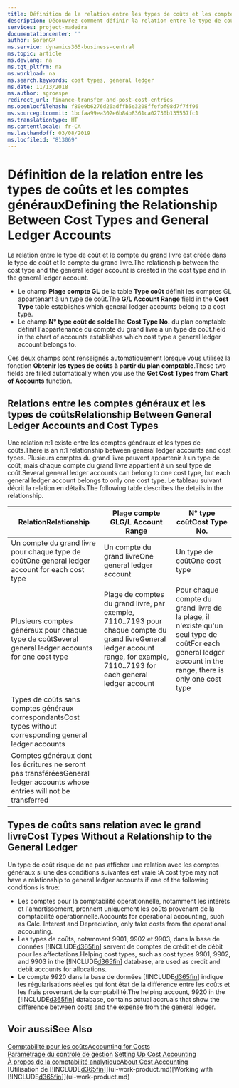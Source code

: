 ```yaml
---
title: Définition de la relation entre les types de coûts et les comptes du grand livre | Microsoft Docs
description: Découvrez comment définir la relation entre le type de coût et le compte GL.
services: project-madeira
documentationcenter: ''
author: SorenGP
ms.service: dynamics365-business-central
ms.topic: article
ms.devlang: na
ms.tgt_pltfrm: na
ms.workload: na
ms.search.keywords: cost types, general ledger
ms.date: 11/13/2018
ms.author: sgroespe
redirect_url: finance-transfer-and-post-cost-entries
ms.openlocfilehash: f80e9b6276d26adffb5e3208ffefbf98d7f7ff96
ms.sourcegitcommit: 1bcfaa99ea302e6b84b8361ca02730b135557fc1
ms.translationtype: HT
ms.contentlocale: fr-CA
ms.lasthandoff: 03/08/2019
ms.locfileid: "813069"
---
```

# <a name="defining-the-relationship-between-cost-types-and-general-ledger-accounts"></a><span data-ttu-id="507d0-103">Définition de la relation entre les types de coûts et les comptes généraux</span><span class="sxs-lookup"><span data-stu-id="507d0-103">Defining the Relationship Between Cost Types and General Ledger Accounts</span></span>
<span data-ttu-id="507d0-104">La relation entre le type de coût et le compte du grand livre est créée dans le type de coût et le compte du grand livre.</span><span class="sxs-lookup"><span data-stu-id="507d0-104">The relationship between the cost type and the general ledger account is created in the cost type and in the general ledger account.</span></span>  

* <span data-ttu-id="507d0-105">Le champ **Plage compte GL** de la table **Type coût** définit les comptes GL appartenant à un type de coût.</span><span class="sxs-lookup"><span data-stu-id="507d0-105">The **G/L Account Range** field in the **Cost Type** table establishes which general ledger accounts belong to a cost type.</span></span>  
* <span data-ttu-id="507d0-106">Le champ **N° type coût de solde**</span><span class="sxs-lookup"><span data-stu-id="507d0-106">The **Cost Type No.**</span></span> <span data-ttu-id="507d0-107">du plan comptable définit l'appartenance du compte du grand livre à un type de coût.</span><span class="sxs-lookup"><span data-stu-id="507d0-107">field in the chart of accounts establishes which cost type a general ledger account belongs to.</span></span>  

<span data-ttu-id="507d0-108">Ces deux champs sont renseignés automatiquement lorsque vous utilisez la fonction **Obtenir les types de coûts à partir du plan comptable**.</span><span class="sxs-lookup"><span data-stu-id="507d0-108">These two fields are filled automatically when you use the **Get Cost Types from Chart of Accounts** function.</span></span>  

## <a name="relationship-between-general-ledger-accounts-and-cost-types"></a><span data-ttu-id="507d0-109">Relations entre les comptes généraux et les types de coûts</span><span class="sxs-lookup"><span data-stu-id="507d0-109">Relationship Between General Ledger Accounts and Cost Types</span></span>  
<span data-ttu-id="507d0-110">Une relation n:1 existe entre les comptes généraux et les types de coûts.</span><span class="sxs-lookup"><span data-stu-id="507d0-110">There is an n:1 relationship between general ledger accounts and cost types.</span></span> <span data-ttu-id="507d0-111">Plusieurs comptes du grand livre peuvent appartenir à un type de coût, mais chaque compte du grand livre appartient à un seul type de coût.</span><span class="sxs-lookup"><span data-stu-id="507d0-111">Several general ledger accounts can belong to one cost type, but each general ledger account belongs to only one cost type.</span></span> <span data-ttu-id="507d0-112">Le tableau suivant décrit la relation en détails.</span><span class="sxs-lookup"><span data-stu-id="507d0-112">The following table describes the details in the relationship.</span></span>  

|<span data-ttu-id="507d0-113">Relation</span><span class="sxs-lookup"><span data-stu-id="507d0-113">Relationship</span></span>|<span data-ttu-id="507d0-114">**Plage compte GL**</span><span class="sxs-lookup"><span data-stu-id="507d0-114">**G/L Account Range**</span></span>|<span data-ttu-id="507d0-115">**N° type coût**</span><span class="sxs-lookup"><span data-stu-id="507d0-115">**Cost Type No.**</span></span>|  
|------------------|------------------------------------------------|-------------------------------------------|  
|<span data-ttu-id="507d0-116">Un compte du grand livre pour chaque type de coût</span><span class="sxs-lookup"><span data-stu-id="507d0-116">One general ledger account for each cost type</span></span>|<span data-ttu-id="507d0-117">Un compte du grand livre</span><span class="sxs-lookup"><span data-stu-id="507d0-117">One general ledger account</span></span>|<span data-ttu-id="507d0-118">Un type de coût</span><span class="sxs-lookup"><span data-stu-id="507d0-118">One cost type</span></span>|  
|<span data-ttu-id="507d0-119">Plusieurs comptes généraux pour chaque type de coût</span><span class="sxs-lookup"><span data-stu-id="507d0-119">Several general ledger accounts for one cost type</span></span>|<span data-ttu-id="507d0-120">Plage de comptes du grand livre, par exemple, 7110..7193 pour chaque compte du grand livre</span><span class="sxs-lookup"><span data-stu-id="507d0-120">General ledger account range, for example, 7110..7193 for each general ledger account</span></span>|<span data-ttu-id="507d0-121">Pour chaque compte du grand livre de la plage, il n'existe qu'un seul type de coût</span><span class="sxs-lookup"><span data-stu-id="507d0-121">For each general ledger account in the range, there is only one cost type</span></span>|  
|<span data-ttu-id="507d0-122">Types de coûts sans comptes généraux correspondants</span><span class="sxs-lookup"><span data-stu-id="507d0-122">Cost types without corresponding general ledger accounts</span></span>|<Empty>||  
|<span data-ttu-id="507d0-123">Comptes généraux dont les écritures ne seront pas transférées</span><span class="sxs-lookup"><span data-stu-id="507d0-123">General ledger accounts whose entries will not be transferred</span></span>||<Empty>|  

## <a name="cost-types-without-a-relationship-to-the-general-ledger"></a><span data-ttu-id="507d0-124">Types de coûts sans relation avec le grand livre</span><span class="sxs-lookup"><span data-stu-id="507d0-124">Cost Types Without a Relationship to the General Ledger</span></span>  
<span data-ttu-id="507d0-125">Un type de coût risque de ne pas afficher une relation avec les comptes généraux si une des conditions suivantes est vraie :</span><span class="sxs-lookup"><span data-stu-id="507d0-125">A cost type may not have a relationship to general ledger accounts if one of the following conditions is true:</span></span>  

* <span data-ttu-id="507d0-126">Les comptes pour la comptabilité opérationnelle, notamment les intérêts et l'amortissement, prennent uniquement les coûts provenant de la comptabilité opérationnelle.</span><span class="sxs-lookup"><span data-stu-id="507d0-126">Accounts for operational accounting, such as Calc. Interest and Depreciation, only take costs from the operational accounting.</span></span>  
* <span data-ttu-id="507d0-127">Les types de coûts, notamment 9901, 9902 et 9903, dans la base de données [!INCLUDE[d365fin](includes/d365fin_md.md)] servent de comptes de crédit et de débit pour les affectations.</span><span class="sxs-lookup"><span data-stu-id="507d0-127">Helping cost types, such as cost types 9901, 9902, and 9903 in the [!INCLUDE[d365fin](includes/d365fin_md.md)] database, are used as credit and debit accounts for allocations.</span></span>  
* <span data-ttu-id="507d0-128">Le compte 9920 dans la base de données [!INCLUDE[d365fin](includes/d365fin_md.md)] indique les régularisations réelles qui font état de la différence entre les coûts et les frais provenant de la comptabilité.</span><span class="sxs-lookup"><span data-stu-id="507d0-128">The helping account, 9920 in the [!INCLUDE[d365fin](includes/d365fin_md.md)] database, contains actual accruals that show the difference between costs and the expense from the general ledger.</span></span>  

## <a name="see-also"></a><span data-ttu-id="507d0-129">Voir aussi</span><span class="sxs-lookup"><span data-stu-id="507d0-129">See Also</span></span>  
[<span data-ttu-id="507d0-130">Comptabilité pour les coûts</span><span class="sxs-lookup"><span data-stu-id="507d0-130">Accounting for Costs</span></span>](finance-manage-cost-accounting.md)  
<span data-ttu-id="507d0-131">[Paramétrage du contrôle de gestion](finance-set-up-cost-accounting.md) </span><span class="sxs-lookup"><span data-stu-id="507d0-131">[Setting Up Cost Accounting](finance-set-up-cost-accounting.md) </span></span>  
[<span data-ttu-id="507d0-132">À propos de la comptabilité analytique</span><span class="sxs-lookup"><span data-stu-id="507d0-132">About Cost Accounting</span></span>](finance-about-cost-accounting.md)  
<span data-ttu-id="507d0-133">[Utilisation de [!INCLUDE[d365fin](includes/d365fin_md.md)]](ui-work-product.md)</span><span class="sxs-lookup"><span data-stu-id="507d0-133">[Working with [!INCLUDE[d365fin](includes/d365fin_md.md)]](ui-work-product.md)</span></span>
